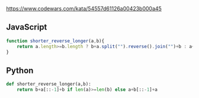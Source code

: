 https://www.codewars.com/kata/54557d61126a00423b000a45

## JavaScript
```js
function shorter_reverse_longer(a,b){
    return a.length>=b.length ? b+a.split("").reverse().join("")+b : a+b.split("").reverse().join("")+a
}
```

## Python
```python
def shorter_reverse_longer(a,b):
    return b+a[::-1]+b if len(a)>=len(b) else a+b[::-1]+a
```
